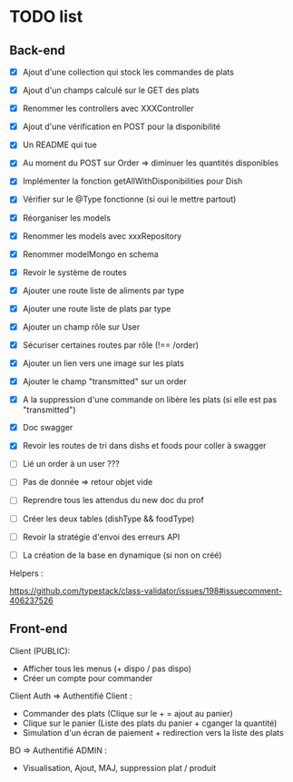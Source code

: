 # TODO list

## Back-end

-   [x] Ajout d'une collection qui stock les commandes de plats
-   [x] Ajout d'un champs calculé sur le GET des plats
-   [x] Renommer les controllers avec XXXController
-   [x] Ajout d'une vérification en POST pour la disponibilité
-   [x] Un README qui tue
-   [x] Au moment du POST sur Order => diminuer les quantités disponibles
-   [x] Implémenter la fonction getAllWithDisponibilities pour Dish
-   [x] Vérifier sur le @Type fonctionne (si oui le mettre partout)
-   [x] Réorganiser les models
-   [x] Renommer les models avec xxxRepository
-   [x] Renommer modelMongo en schema
-   [x] Revoir le système de routes
-   [x] Ajouter une route liste de aliments par type
-   [x] Ajouter une route liste de plats par type
-   [x] Ajouter un champ rôle sur User
-   [x] Sécuriser certaines routes par rôle (!== /order)
-   [x] Ajouter un lien vers une image sur les plats
-   [x] Ajouter le champ "transmitted" sur un order
-   [x] A la suppression d'une commande on libère les plats (si elle est pas "transmitted")
-   [x] Doc swagger
-   [X] Revoir les routes de tri dans dishs et foods pour coller à swagger
-   [ ] Lié un order à un user ???
-   [ ] Pas de donnée => retour objet vide
-   [ ] Reprendre tous les attendus du new doc du prof

-   [ ] Créer les deux tables (dishType && foodType)
-   [ ] Revoir la stratégie d'envoi des erreurs API
-   [ ] La création de la base en dynamique (si non on créé)

Helpers :

https://github.com/typestack/class-validator/issues/198#issuecomment-406237526

## Front-end

Client (PUBLIC):

-   Afficher tous les menus (+ dispo / pas dispo)
-   Créer un compte pour commander

Client Auth => Authentifié Client :

-   Commander des plats (Clique sur le + = ajout au panier)
-   Clique sur le panier (Liste des plats du panier + cganger la quantité)
-   Simulation d'un écran de paiement + redirection vers la liste des plats

BO => Authentifié ADMIN :

-   Visualisation, Ajout, MAJ, suppression plat / produit
